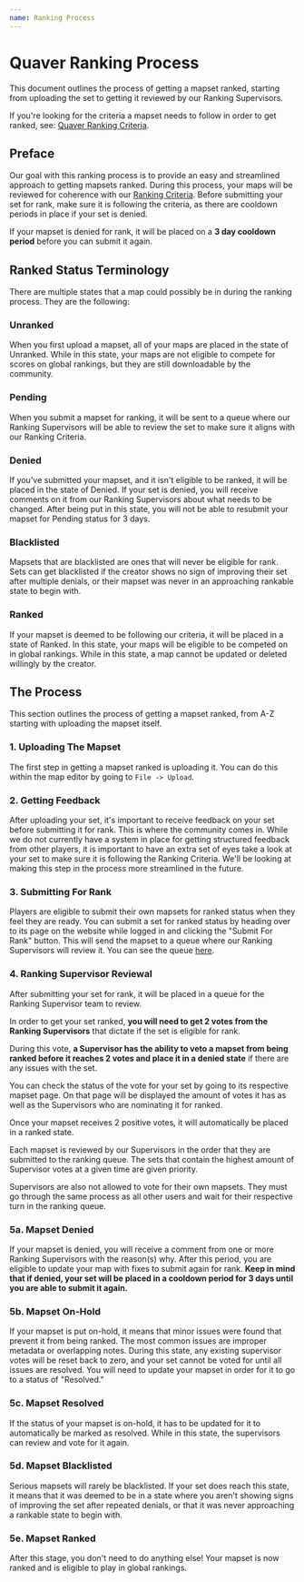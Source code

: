 ```yaml
---
name: Ranking Process
---
```



# Quaver Ranking Process

This document outlines the process of getting a mapset ranked, starting from uploading the set to getting it reviewed by our Ranking Supervisors.

If you're looking for the criteria a mapset needs to follow in order to get ranked, see: [Quaver Ranking Criteria](/docs/Ranking/Criteria).

## Preface

Our goal with this ranking process is to provide an easy and streamlined approach to getting mapsets ranked. During this process, your maps will be reviewed for coherence with our [Ranking Criteria](/docs/Ranking/Criteria). Before submitting your set for rank, make sure it is following the criteria, as there are cooldown periods in place if your set is denied.

If your mapset is denied for rank, it will be placed on a **3 day cooldown period** before you can submit it again.

## Ranked Status Terminology

There are multiple states that a map could possibly be in during the ranking process. They are the following:

### Unranked

When you first upload a mapset, all of your maps are placed in the state of Unranked. While in this state, your maps are not eligible to compete for scores on global rankings, but they are still downloadable by the community.

### Pending

When you submit a mapset for ranking, it will be sent to a queue where our Ranking Supervisors will be able to review the set to make sure it aligns with our Ranking Criteria.

### Denied

If you've submitted your mapset, and it isn't eligible to be ranked, it will be placed in the state of Denied. If your set is denied, you will receive comments on it from our Ranking Supervisors about what needs to be changed. After being put in this state, you will not be able to resubmit your mapset for Pending status for 3 days.

### Blacklisted

Mapsets that are blacklisted are ones that will never be eligible for rank. Sets can get blacklisted if the creator shows no sign of improving their set after multiple denials, or their mapset was never in an approaching rankable state to begin with.

### Ranked

If your mapset is deemed to be following our criteria, it will be placed in a state of Ranked. In this state, your maps will be eligible to be competed on in global rankings. While in this state, a map cannot be updated or deleted willingly by the creator.

## The Process

This section outlines the process of getting a mapset ranked, from A-Z starting with uploading the mapset itself.

### 1. Uploading The Mapset

The first step in getting a mapset ranked is uploading it. You can do this within the map editor by going to `File -> Upload`.

### 2. Getting Feedback

After uploading your set, it's important to receive feedback on your set before submitting it for rank. This is where the community comes in. While we do not currently have a system in place for getting structured feedback from other players, it is important to have an extra set of eyes take a look at your set to make sure it is following the Ranking Criteria. We'll be looking at making this step in the process more streamlined in the future.

### 3. Submitting For Rank

Players are eligible to submit their own mapsets for ranked status when they feel they are ready. You can submit a set for ranked status by heading over to its page on the website while logged in and clicking the "Submit For Rank" button. This will send the mapset to a queue where our Ranking Supervisors will review it. You can see the queue [here](quavergame.com/mapsets/queue).

### 4. Ranking Supervisor Reviewal

After submitting your set for rank, it will be placed in a queue for the Ranking Supervisor team to review.

In order to get your set ranked, **you will need to get 2 votes from the Ranking Supervisors** that dictate if the set is eligible for rank.

During this vote, **a Supervisor has the ability to veto a mapset from being ranked before it reaches 2 votes and place it in a denied state** if there are any issues with the set.

You can check the status of the vote for your set by going to its respective mapset page. On that page will be displayed the amount of votes it has as well as the Supervisors who are nominating it for ranked.

Once your mapset receives 2 positive votes, it will automatically be placed in a ranked state.

Each mapset is reviewed by our Supervisors in the order that they are submitted to the ranking queue. The sets that contain the highest amount of Supervisor votes at a given time are given priority.

Supervisors are also not allowed to vote for their own mapsets. They must go through the same process as all other users and wait for their respective turn in the ranking queue.

### 5a. Mapset Denied

If your mapset is denied, you will receive a comment from one or more Ranking Supervisors with the reason(s) why. After this period, you are eligible to update your map with fixes to submit again for rank. **Keep in mind that if denied, your set will be placed in a cooldown period for 3 days until you are able to submit it again.**

### 5b. Mapset On-Hold

If your mapset is put on-hold, it means that minor issues were found that prevent it from being ranked. The most common issues are improper metadata or overlapping notes. During this state, any existing supervisor votes will be reset back to zero, and your set cannot be voted for until all issues are resolved. You will need to update your mapset in order for it to go to a status of "Resolved."

### 5c. Mapset Resolved

If the status of your mapset is on-hold, it has to be updated for it to automatically be marked as resolved. While in this state, the supervisors can review and vote for it again. 

### 5d. Mapset Blacklisted

Serious mapsets will rarely be blacklisted. If your set does reach this state, it means that it was deemed to be in a state where you aren't showing signs of improving the set after repeated denials, or that it was never approaching a  rankable state to begin with.

### 5e. Mapset Ranked

After this stage, you don't need to do anything else! Your mapset is now ranked and is eligible to play in global rankings.
